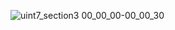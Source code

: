 ![uint7_section3 00_00_00-00_00_30](https://github.com/Basem0/Master-Embedded-Systems/assets/126205898/84acf672-359b-4091-9ba4-15c51886d447)
